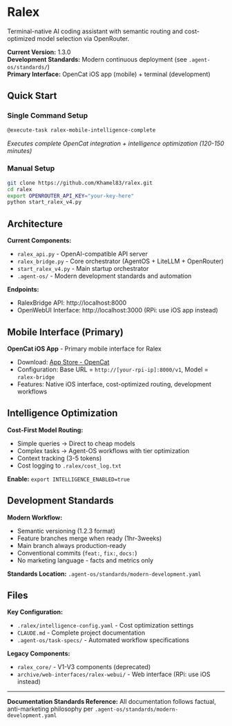 # Ralex

Terminal-native AI coding assistant with semantic routing and cost-optimized model selection via OpenRouter.

**Current Version:** 1.3.0  
**Development Standards:** Modern continuous deployment (see `.agent-os/standards/`)  
**Primary Interface:** OpenCat iOS app (mobile) + terminal (development)

## Quick Start

### Single Command Setup
```bash
@execute-task ralex-mobile-intelligence-complete
```
*Executes complete OpenCat integration + intelligence optimization (120-150 minutes)*

### Manual Setup
```bash
git clone https://github.com/Khamel83/ralex.git
cd ralex
export OPENROUTER_API_KEY="your-key-here"
python start_ralex_v4.py
```

## Architecture

**Current Components:**
- `ralex_api.py` - OpenAI-compatible API server
- `ralex_bridge.py` - Core orchestrator (AgentOS + LiteLLM + OpenRouter)
- `start_ralex_v4.py` - Main startup orchestrator
- `.agent-os/` - Modern development standards and automation

**Endpoints:**
- RalexBridge API: http://localhost:8000
- OpenWebUI Interface: http://localhost:3000 (RPi: use iOS app instead)

## Mobile Interface (Primary)

**OpenCat iOS App** - Primary mobile interface for Ralex
- Download: [App Store - OpenCat](https://apps.apple.com/us/app/opencat-chat-with-ai-bot/id6445999201)
- Configuration: Base URL = `http://[your-rpi-ip]:8000/v1`, Model = `ralex-bridge`
- Features: Native iOS interface, cost-optimized routing, development workflows

## Intelligence Optimization

**Cost-First Model Routing:**
- Simple queries → Direct to cheap models
- Complex tasks → Agent-OS workflows with tier optimization
- Context tracking (3-5 tokens)
- Cost logging to `.ralex/cost_log.txt`

**Enable:** `export INTELLIGENCE_ENABLED=true`

## Development Standards

**Modern Workflow:**
- Semantic versioning (1.2.3 format)
- Feature branches merge when ready (1hr-3weeks)
- Main branch always production-ready
- Conventional commits (`feat:`, `fix:`, `docs:`)
- No marketing language - facts and metrics only

**Standards Location:** `.agent-os/standards/modern-development.yaml`

## Files

**Key Configuration:**
- `.ralex/intelligence-config.yaml` - Cost optimization settings
- `CLAUDE.md` - Complete project documentation
- `.agent-os/task-specs/` - Automated workflow specifications

**Legacy Components:**
- `ralex_core/` - V1-V3 components (deprecated)
- `archive/web-interfaces/ralex-webui/` - Web interface (RPi: use iOS instead)

---

**Documentation Standards Reference:** All documentation follows factual, anti-marketing philosophy per `.agent-os/standards/modern-development.yaml`